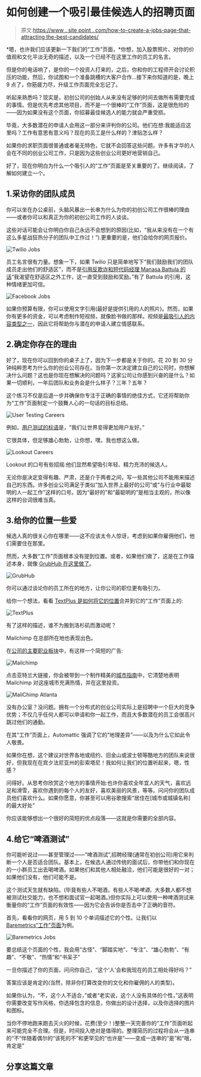 # 如何创建一个吸引最佳候选人的招聘页面

> 原文:[https://www . site point . com/how-to-create-a-jobs-page-that-attracting the-best-candidates/](https://www.sitepoint.com/how-to-create-a-jobs-page-that-attracts-the-best-candidates/)

*嗯，也许我们应该更新一下我们的“工作”页面，*你想，加入股票照片、对你的价值观和文化平淡无奇的描述，以及一个已经不在这里工作的员工的名言。

但是你的电话响了，是你的一个投资人打来的，之后，你和你的工程师开会讨论积压的功能，然后，你试图和一个准备跳槽的大客户合作…接下来你知道的是，晚上 9 点了，你筋疲力尽，升级工作页面完全忘记了。

听起来熟悉吗？现实是，初创公司的创始人从来没有足够的时间去做所有需要完成的事情。但是优先考虑其他项目，而不是一个很棒的“工作”页面，这是很危险的——因为如果没有这个页面，你招募最佳候选人的能力就会严重受损。

毕竟，大多数潜在的申请人会用这一部分来评判你的公司。他们在想:我能适应这里吗？工作有意思有意义吗？现在的员工是什么样的？津贴怎么样？

如果你的求职页面很普通或者毫无特色，它就不会回答这些问题。许多有才华的人会在不同的创业公司工作，只是因为这些创业公司更好地营销自己。

好了，现在你明白为什么一个吸引人的“工作”页面是至关重要的了。继续阅读，了解如何建立一个。

## 1.采访你的团队成员

你可以坐在办公桌前，头脑风暴出一长串为什么为你的初创公司工作很棒的理由——或者你可以和真正为你的初创公司工作的人谈谈。

这些对话可能会让你明白你自己永远不会想到的原因(比如，“我从来没有在一个有这么多星战狂热分子的团队中工作过！”).更重要的是，他们会给你的网页报价。

![Twilio Jobs](../Images/468941fea4a279d9e6919e2217195e8f.png)

员工名言很有力量。想象一下，如果 Twilio 只是简单地写下“我们鼓励我们的团队成员走出他们的舒适区”，而不是[引用反欺诈和短代码经理 Manasa Battula 的话](https://www.twilio.com/company/jobs)“我渴望在舒适区之外工作，这一直受到鼓励和奖励。”有了 Battula 的引用，这种情绪更加可信。

![Facebook Jobs](../Images/d6b8b23a63a4a008577344ef706726e6.png)

如果你预算有限，你可以使用文字引用(最好是提供引用的人的照片)。然而，如果你有更多的资金，可以考虑制作短视频，就像脸书做的那样。视频是[最吸引人的内容类型之一](https://www.singlegrain.com/video-marketing/just-stats-science-video-engagement/)，因此它将帮助你与潜在的申请人建立情感联系。

## 2.确定你存在的理由

好了，现在你可以回到你的桌子上了，因为下一步都是关于你的。花 20 到 30 分钟纯粹思考为什么你的创业公司存在。当你第一次决定建立自己的公司时，你想解决什么问题？这也是你现在想解决的问题吗？这家公司让你感到兴奋的是什么？如果一切顺利，一年后团队和业务会是什么样子？三年？五年？

这个练习不仅是后退一步并确保你专注于正确的事情的绝佳方式，它还将帮助你为“工作”页面制定一个鼓舞人心的一句话的目标总结。

![User Testing Careers](../Images/a28cfff1613c391c735d02f3c8bc5246.png)

例如，[用户测试的标语](https://www.usertesting.com/about-us/jobs)是，“我们让世界变得更加用户友好。”

它很具体，但足够雄心勃勃，让你想，嘿，我也想这么做。

![Lookout Careers](../Images/21e67878ea1a09c5aba3b629ecdf2de2.png)

Lookout 的口号有些招摇:他们显然希望吸引年轻、精力充沛的候选人。

无论你是决定变得有趣、严肃，还是介于两者之间，写一些其他公司不能用来描述自己的东西。许多创业公司满足于类似“加入世界上最好的公司”或“与行业中最聪明的人一起工作”这样的口号。因为“最好的”和“最聪明的”是相当主观的，所以像这样的台词很难当真。

## 3.给你的位置一些爱

候选人真的很关心你在哪里——这不应该太令人惊讶，考虑到如果你雇佣他们，他们需要住在那里。

然而，大多数“工作”页面根本没有提到位置。或者，如果他们做了，这是在工作描述本身，就像 [GrubHub 在这里做了](https://www.grubhub.com/about/careers)。

![GrubHub](../Images/479e37fb138221ac30f0981e41012355.png)

你可以通过谈论你的员工所在的地方，让你公司的职位更有吸引力。

给你一个想法，看看 [TextPlus 是如何将它的位置](http://www.textplus.com/jobs/)合并到它的“工作”页面上的:

![TextPlus](../Images/c9b0d763b1bf4b80db30b7638699d9b3.png)

有了这样的描述，谁不为搬到洛杉矶而激动呢？

Mailchimp 在总部所在地也表现出色。

在[公司的主要职业板块](http://mailchimp.com/about/jobs/)中，有这样一个简短的广告:

![Mailchimp](../Images/73a394b890252d79bc73bde3cedb62f1.png)

点击亚特兰大链接，你会被带到一个制作精美的[城市指南](http://mailchimp.com/about/atlanta/)中，它清楚地表明 Mailchimp 对这座城市充满热情，并在这里投资。

![MailChimp Atlanta](../Images/f7f5e7de4163061d2ae783ad21b1855b.png)

没有办公室？没问题。拥有一个分布式的创业公司实际上是招聘中一个巨大的竞争优势；不仅几乎任何人都可以申请和你一起工作，而且大多数潜在的员工会很高兴跳过他们的通勤。

在其“工作”页面上，Automattic 强调了它的“地理差异”——以及为什么它如此令人敬畏。

如果你在想，这个建议对世界各地或纽约、旧金山或波士顿等酷地方的团队来说很好，但我现在在宾夕法尼亚州的彭索塔尼！我如何让我们的位置听起来，嗯，性感？

问得好。从思考你欣赏这个地方的事情开始:也许你喜欢全年宜人的天气，喜欢远足和滑雪，喜欢你遇到的每个人的友好，喜欢美丽的风景，等等。问问你的团队成员他们喜欢什么。如果你愿意，你甚至可以用谷歌搜索“居住在[城市或城镇名称]的最大好处”

你应该能够想出一个很好的简短的优点段落——这就是你需要的全部内容。

## 4.给它“啤酒测试”

你可能听说过——甚至管理过——“啤酒测试”,招聘经理(通常在初创公司)用它来判断一个人是否适合团队。基本上，在候选人通过传统的面试后，你带他们和你现在的一小群员工出去喝啤酒。如果他们和其他人相处融洽，他们可能是很好的一对；如果他们没有，他们可能不是。

这个测试天生就有缺陷。(毕竟有些人不喝酒，有些人不喝*啤酒*，大多数人都不想被测试社交能力，也不想和面试官一起喝酒。)但你实际上可以使用一种啤酒测试来衡量你的“工作”页面的有效性——因为它会告诉你是否击中了正确的音符。

首先，看看你的网页，用 5 到 10 个单词描述它的个性。让我们以 [Baremetrics“工作”页面](https://baremetrics.com/jobs)为例。

![Baremetrics Jobs](../Images/389eb2b3a7b52f80b05943095ca5bfa0.png)

要总结这个页面的个性，我会用“古怪”、“脚踏实地”、“专注”、“雄心勃勃”、“有趣”、“不敬”、“热情”和“书呆子”

一旦你描述了你的页面，问问你自己，“这个‘人’会和我现在的员工相处得好吗？”

答案应该是肯定的(当然，除非你打算改变你的文化和你雇佣的人的类型)。

如果你认为，“不，这个人不适合，”或者“老实说，这个人没有具体的个性，”这表明你需要改变写作风格，你选择包含的信息，你做出的设计选择，以及你选择的图片和图标。

当你不停地跑来跑去灭火的时候，花费(至少！)整整一天完善你的“工作”页面听起来可能完全不合理。但是，时间投入绝对是值得的。整理简历的过程将会从一连串的“不”伴随着偶尔的“该死的不”和更罕见的“也许是”——变成一连串的“是”和“哦，肯定是”

## 分享这篇文章